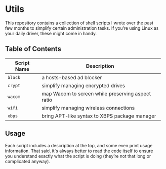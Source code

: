 # Utils

This repository contains a collection of shell scripts I wrote over the past
few months to simplify certain administration tasks. If you're using Linux as
your daily driver, these might come in handy.

## Table of Contents

| Script Name | Description |
|-------------|-------------|
| `block`     | a hosts-based ad blocker |
| `crypt`     | simplify managing encrypted drives |
| `wacom`     | map Wacom to screen while preserving aspect ratio |
| `wifi`      | simplify managing wireless connections |
| `xbps`      | bring APT-like syntax to XBPS package manager |

## Usage

Each script includes a description at the top, and some even print usage
information. That said, it's always better to read the code itself to ensure
you understand exactly what the script is doing (they’re not that long or
complicated anyway).
